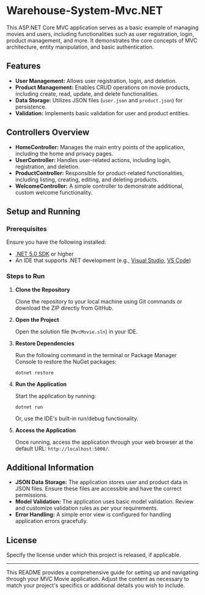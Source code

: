 # Warehouse-System-Mvc.NET

This ASP.NET Core MVC application serves as a basic example of managing movies and users, including functionalities such as user registration, login, product management, and more. It demonstrates the core concepts of MVC architecture, entity manipulation, and basic authentication.

## Features

- **User Management:** Allows user registration, login, and deletion.
- **Product Management:** Enables CRUD operations on movie products, including create, read, update, and delete functionalities.
- **Data Storage:** Utilizes JSON files (`user.json` and `product.json`) for persistence.
- **Validation:** Implements basic validation for user and product entities.

## Controllers Overview

- **HomeController:** Manages the main entry points of the application, including the home and privacy pages.
- **UserController:** Handles user-related actions, including login, registration, and deletion.
- **ProductController:** Responsible for product-related functionalities, including listing, creating, editing, and deleting products.
- **WelcomeController:** A simple controller to demonstrate additional, custom welcome functionality.

## Setup and Running

### Prerequisites

Ensure you have the following installed:
- [.NET 5.0 SDK](https://dotnet.microsoft.com/download) or higher
- An IDE that supports .NET development (e.g., [Visual Studio](https://visualstudio.microsoft.com/), [VS Code](https://code.visualstudio.com/))

### Steps to Run

1. **Clone the Repository**
   
   Clone the repository to your local machine using Git commands or download the ZIP directly from GitHub.

2. **Open the Project**

   Open the solution file (`MvcMovie.sln`) in your IDE.

3. **Restore Dependencies**

   Run the following command in the terminal or Package Manager Console to restore the NuGet packages:
   ```
   dotnet restore
   ```

4. **Run the Application**

   Start the application by running:
   ```
   dotnet run
   ```
   Or, use the IDE's built-in run/debug functionality.

5. **Access the Application**

   Once running, access the application through your web browser at the default URL: `http://localhost:5000/`.

## Additional Information

- **JSON Data Storage:** The application stores user and product data in JSON files. Ensure these files are accessible and have the correct permissions.
- **Model Validation:** The application uses basic model validation. Review and customize validation rules as per your requirements.
- **Error Handling:** A simple error view is configured for handling application errors gracefully.

## License

Specify the license under which this project is released, if applicable.

---

This README provides a comprehensive guide for setting up and navigating through your MVC Movie application. Adjust the content as necessary to match your project's specifics or additional details you wish to include.

